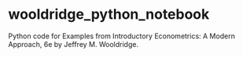 # wooldridge_python_notebook
Python code for Examples from Introductory Econometrics: A Modern Approach, 6e by Jeffrey M. Wooldridge. 

